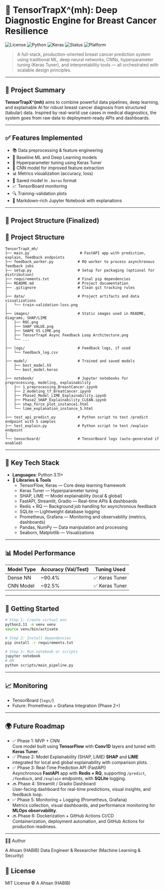 # 🧠 TensorTrapX^(mh): Deep Diagnostic Engine for Breast Cancer Resilience

![License](https://img.shields.io/badge/license-MIT-green)
![Python](https://img.shields.io/badge/Python-3.11-blue)
![Keras](https://img.shields.io/badge/Keras-TensorFlow-ff69b4)
![Status](https://img.shields.io/badge/Status-In_Progress-yellow)
![Platform](https://img.shields.io/badge/Tested_on-macOS/Linux-informational)

> A full-stack, production-oriented breast cancer prediction system using traditional ML, deep neural networks, CNNs, hyperparameter tuning (Keras Tuner), and interpretability tools — all orchestrated with scalable design principles.

---

## 🚀 Project Summary

**TensorTrapX^(mh)** aims to combine powerful data pipelines, deep learning, and explainable AI for robust breast cancer diagnosis from structured (tabular) data. Inspired by real-world use cases in medical diagnostics, the system goes from raw data to deployment-ready APIs and dashboards.

---

## ✅ Features Implemented

- 📚 Data preprocessing & feature engineering
- 🔢 Baseline ML and Deep Learning models
- 🎯 Hyperparameter tuning using Keras Tuner
- 🧠 CNN model for improved feature extraction
- 📊 Metrics visualization (accuracy, loss)
- 💾 Saved model in `.keras` format
- 📈 TensorBoard monitoring
- 🔍 Training-validation plots
- 💬 Markdown-rich Jupyter Notebook with explanations

---

## 📁 Project Structure (Finalized)

## 📁 Project Structure

```
TensorTrapX_mh/
├── main.py                       # FastAPI app with prediction, explain, feedback endpoints
├── feedback_worker.py           # RQ worker to process asynchronous feedback jobs
├── setup.py                     # Setup for packaging (optional for distribution)
├── requirements.txt             # Final pip dependencies
├── README.md                    # Project documentation
├── .gitignore                   # Clean git tracking rules
│
├── data/                        # Project artifacts and data visualizations
│   └── train-validation-loss.png
│
├── images/                      # Static images used in README, diagrams, SHAP/LIME
│   ├── ROC.png
│   ├── SHAP VALUE.png
│   ├── SHAPE VS LIME.png
│   ├── TensorTrapX Async Feedback Loop Architecture.png
│   └── ...
│
├── logs/                        # Feedback logs, if used
│   └── feedback_log.csv
│
├── model/                       # Trained and saved models
│   ├── best_model.h5
│   └── best_model.keras
│
├── notebook/                    # Jupyter notebooks for preprocessing, modeling, explainability
│   ├── 1_preprocessing_BreastCancer.ipynb
│   ├── 2_modeling_tf_BreatCancer.ipynb
│   ├── Phase2_Model_LIME_Explainability.ipynb
│   ├── Phase2_SHAP_Explainability_CLEAN.ipynb
│   ├── shap_force_plot_instance1.html
│   └── lime_explanation_instance_5.html
│
├── test_api_predict.py          # Python script to test /predict endpoint with 5 samples
├── test_explain.py              # Python script to test /explain endpoint
│
└── tensorboard/                 # TensorBoard logs (auto-generated if enabled)
```

---

## 🧪 Key Tech Stack

- **Languages**: Python 3.11+
- **🧰 Libraries & Tools**
  - TensorFlow, Keras — Core deep learning framework
  - Keras Tuner — Hyperparameter tuning
  - SHAP, LIME — Model explainability (local & global)
  - FastAPI, Streamlit, Gradio — Real-time APIs & dashboards
  - Redis + RQ — Background job handling for asynchronous feedback
  - SQLite — Lightweight database logging
  - Prometheus, Grafana — Monitoring and observability (metrics, dashboards)
  - Pandas, NumPy — Data manipulation and processing
  - Seaborn, Matplotlib — Visualizations

---

## 📊 Model Performance

| Model Type | Accuracy (Val/Test) | Tuning Used |
|------------|---------------------|-------------|
| Dense NN   | ~90.4%              | ✅ Keras Tuner |
| CNN Model  | ~92.5%              | ✅ Keras Tuner |

---

## 🔧 Getting Started

```bash
# Step 1: Create virtual env
python3.11 -m venv venv
source venv/bin/activate

# Step 2: Install dependencies
pip install -r requirements.txt

# Step 3: Run notebook or scripts
jupyter notebook
# OR
python scripts/main_pipeline.py
```

---

## 📈 Monitoring

- TensorBoard (`logs/`)
- Future: Prometheus + Grafana Integration (Phase 2+)

---

## 🌍 Future Roadmap

- ✅ Phase 1: MVP + CNN  
 Core model built using **TensorFlow** with **Conv1D** layers and tuned with **Keras Tuner**.
- ✅ Phase 2: Model Explainability (SHAP, LIME) 
 **SHAP** and **LIME** integrated for local and global explainability with comparison plots.
- ✅ Phase 3: Real-Time Prediction API (FastAPI)  
 Asynchronous **FastAPI** app with **Redis + RQ**, supporting `/predict`, `/feedback`, and `/explain` endpoints, with **SQLite** logging.
- 🔜 Phase 4: Streamlit / Gradio Dashboard  
 User-facing dashboard for real-time predictions, visual insights, and feedback loop.
- ✅ Phase 5: Monitoring + Logging (Prometheus, Grafana)  
 Metrics collection, visual dashboards, and performance monitoring for **MLOps observability**.
- 🔜 Phase 6: Dockerization + GitHub Actions CI/CD  
 Containerization, deployment automation, and GitHub Actions for production readiness.


---


👨‍💻 Author

A Ahsan (HABIB)
Data Engineer & Researcher (Machine Learning & Security)




## 📜 License

MIT License © A Ahsan (HABIB)
